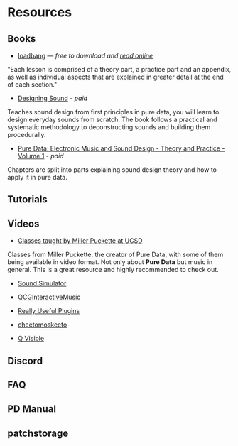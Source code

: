 # Resources

## Books

* [loadbang](https://www.wolke-verlag.de/musikbuecher/johannes-kreidler-loadbang/) — *free to download and [read online](http://www.pd-tutorial.com/english/index.html)*

"Each lesson is comprised of a theory part, a practice part and an appendix, as well as individual aspects that are explained in greater detail at the end of each section."

* [Designing Sound](https://www.amazon.com/Designing-Sound-Press-Andy-Farnell/dp/0262014416) - *paid*

Teaches sound design from first principles in pure data, you will learn to design everyday sounds from scratch. The book follows a practical and systematic methodology to deconstructing sounds and building them procedurally.

* [Pure Data: Electronic Music and Sound Design - Theory and Practice - Volume 1](https://www.contemponet.com/shop/pure-data-electronic-music-and-sound-design-1/) - *paid*

Chapters are split into parts explaining sound design theory and how to apply it in pure data.

## Tutorials

## Videos

* [Classes taught by Miller Puckette at UCSD](http://msp.ucsd.edu/syllabi/index.htm)

Classes from Miller Puckette, the creator of Pure Data, with some of them being available in video format. Not only about **Pure Data** but music in general. This is a great resource and highly recommended to check out.

* [Sound Simulator](https://www.youtube.com/playlist?list=PLyFkFo29zHvD4eRftIAjcLqIXCtSo7w8g)

* [QCGInteractiveMusic](https://www.youtube.com/playlist?list=PLuxj2jXSuTvvqYcDLJ-poN-JxvqX0wq-m)

* [Really Useful Plugins](https://www.youtube.com/playlist?list=PLqJgTfn3kSMW3AAAl2liJRKd-7DhZwLlq)

* [cheetomoskeeto](https://www.youtube.com/playlist?list=PL12DC9A161D8DC5DC)

* [Q Visible](https://www.youtube.com/playlist?list=PL0dqIhYnzlnPeQAC5mRzKq5HLwfBGRYaO)

## Discord
## FAQ
## PD Manual
## patchstorage